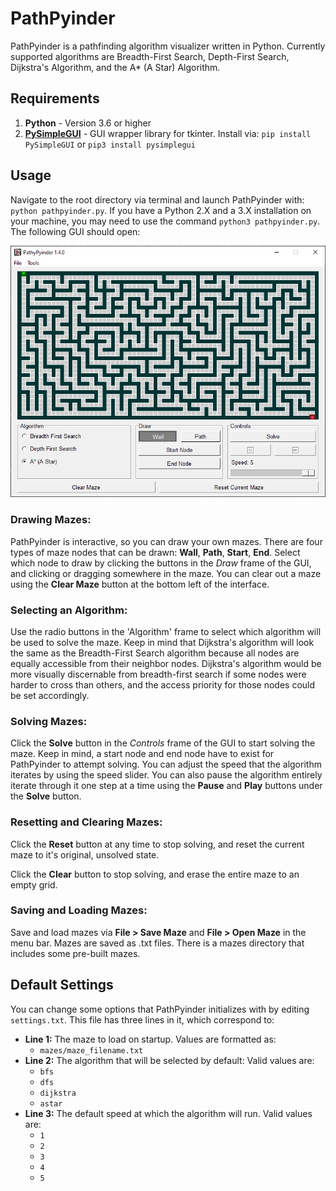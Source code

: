 # PathPyinder
PathPyinder is a pathfinding algorithm visualizer written in Python. Currently supported algorithms are Breadth-First Search, Depth-First Search, Dijkstra's Algorithm, and the A* (A Star) Algorithm.


## Requirements
1. **Python** - Version 3.6 or higher
2. **[PySimpleGUI](https://pysimplegui.readthedocs.io/en/latest/)** - GUI wrapper library for tkinter. 
Install via: `pip install PySimpleGUI` or `pip3 install pysimplegui`


## Usage
Navigate to the root directory via terminal and launch PathPyinder with: `python pathpyinder.py`. If you have a Python 2.X and a 3.X installation on your machine, you may need to use the command `python3 pathpyinder.py`. The following GUI should open:

![PathPyinder GUI](assets/pathpyinder_gui.png "PathPyinder GUI")

### **Drawing Mazes:**
PathPyinder is interactive, so you can draw your own mazes. There are four types of maze nodes that can be drawn: **Wall**, **Path**, **Start**, **End**. Select which node to draw by clicking the buttons in the *Draw* frame of the GUI, and clicking or dragging somewhere in the maze. You can clear out a maze using the **Clear Maze** button at the bottom left of the interface.

### **Selecting an Algorithm:**
Use the radio buttons in the 'Algorithm' frame to select which algorithm will be used to solve the maze. Keep in mind that Dijkstra's algorithm will look the same as the Breadth-First Search algorithm because all nodes are equally accessible from their neighbor nodes. Dijkstra's algorithm would be more visually discernable from breadth-first search if some nodes were harder to cross than others, and the access priority for those nodes could be set accordingly.

### **Solving Mazes:**
Click the **Solve** button in the *Controls* frame of the GUI to start solving the maze. Keep in mind, a start node and end node have to exist for PathPyinder to attempt solving. You can adjust the speed that the algorithm iterates by using the speed slider. You can also pause the algorithm entirely iterate through it one step at a time using the **Pause** and **Play** buttons under the **Solve** button.

### **Resetting and Clearing Mazes:**
Click the **Reset** button at any time to stop solving, and reset the current maze to it's original, unsolved state.

Click the **Clear** button to stop solving, and erase the entire maze to an empty grid.

### **Saving and Loading Mazes:**
Save and load mazes via **File > Save Maze** and **File > Open Maze** in the menu bar. Mazes are saved as .txt files. There is a mazes directory that includes some pre-built mazes.


## Default Settings
You can change some options that PathPyinder initializes with by editing `settings.txt`. This file has three lines in it, which correspond to:
* **Line 1:** The maze to load on startup. Values are formatted as:
  * `mazes/maze_filename.txt`
* **Line 2:** The algorithm that will be selected by default: Valid values are:
  * `bfs`
  * `dfs`
  * `dijkstra`
  * `astar`
* **Line 3:** The default speed at which the algorithm will run. Valid values are:
  * `1`
  * `2`
  * `3`
  * `4`
  * `5`